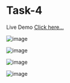 # Task-4

Live Demo [Click here...](https://vipul1432.github.io/Internship-Tasks/Task-4/)

![image](https://user-images.githubusercontent.com/81670997/176985547-f3d1ef49-fb0d-4ce5-a543-c6e89d37a249.png)

![image](https://user-images.githubusercontent.com/81670997/176985559-5be476e8-6135-4859-811d-0143cb12d047.png)

![image](https://user-images.githubusercontent.com/81670997/176985582-62af44eb-0877-4545-a10e-24adfc75baa6.png)

![image](https://user-images.githubusercontent.com/81670997/176985592-a19baf7e-2d98-40bd-adf0-eb505b8310d9.png)



